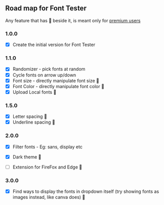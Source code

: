 ## Road map for Font Tester

Any feature that has 👑 beside it, is meant only for [premium users](./readme.md#license--support)

### 1.0.0
- [x] Create the initial version for Font Tester 

### 1.1.0
- [x] Randomizer - pick fonts at random 
- [x] Cycle fonts on arrow up/down
- [x] Font size - directly manipulate font size 👑
- [x] Font Color - directly manipulate font color 👑
- [x] Upload Local fonts 👑

### 1.5.0
- [x] Letter spacing 👑
- [x] Underline spacing 👑

### 2.0.0
- [x] Filter fonts - Eg: sans, display etc 
- [x] Dark theme 👑
- [ ] Extension for FireFox and Edge 👑


### 3.0.0
- [x] Find ways to display the fonts in dropdown itself (try showing fonts as images instead, like canva does) 👑